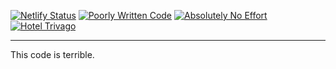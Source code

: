 [![Netlify Status](https://api.netlify.com/api/v1/badges/f62765b3-6131-4213-b0ff-0767031be847/deploy-status)](https://app.netlify.com/sites/gabriel-sykes/deploys) [![Poorly Written Code](https://img.shields.io/badge/Code-Poorly%20Written-Blue)](https://gabriel-sykes.netlify.app/) [![Absolutely No Effort](https://img.shields.io/badge/Effort-Absolutely%20None-Blue)](https://gabriel-sykes.netlify.app/) [![Hotel Trivago](https://img.shields.io/badge/Hotel-Trivago-Blue)](https://www.trivago.com/)
___
This code is terrible.
